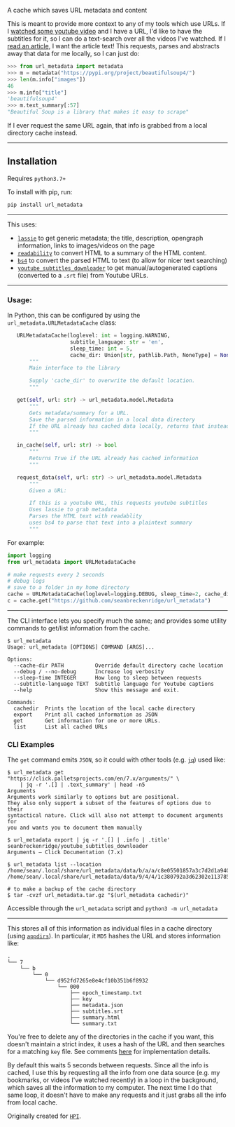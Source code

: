 A cache which saves URL metadata and content

This is meant to provide more context to any of my tools which use URLs. If I [watched some youtube video](https://github.com/seanbreckenridge/mpv-sockets/blob/master/DAEMON.md) and I have a URL, I'd like to have the subtitles for it, so I can do a text-search over all the videos I've watched. If I [read an article](https://github.com/seanbreckenridge/ffexport), I want the article text! This requests, parses and abstracts away that data for me locally, so I can just do:

```python
>>> from url_metadata import metadata
>>> m = metadata("https://pypi.org/project/beautifulsoup4/")
>>> len(m.info["images"])
46
>>> m.info["title"]
'beautifulsoup4'
>>> m.text_summary[:57]
"Beautiful Soup is a library that makes it easy to scrape"
```

If I ever request the same URL again, that info is grabbed from a local directory cache instead.

---

## Installation

Requires `python3.7+`

To install with pip, run:

    pip install url_metadata

---

This uses:

- [`lassie`](https://github.com/michaelhelmick/lassie) to get generic metadata; the title, description, opengraph information, links to images/videos on the page
- [`readability`](https://github.com/buriy/python-readability) to convert HTML to a summary of the HTML content.
- [`bs4`](https://pypi.org/project/beautifulsoup4/) to convert the parsed HTML to text (to allow for nicer text searching)
- [`youtube_subtitles_downloader`](https://github.com/seanbreckenridge/youtube_subtitles_downloader) to get manual/autogenerated captions (converted to a `.srt` file) from Youtube URLs.

---

### Usage:

In Python, this can be configured by using the `url_metadata.URLMetadataCache` class:

```python
   URLMetadataCache(loglevel: int = logging.WARNING,
                    subtitle_language: str = 'en',
                    sleep_time: int = 5,
                    cache_dir: Union[str, pathlib.Path, NoneType] = None)
       """
       Main interface to the library

       Supply 'cache_dir' to overwrite the default location.
       """

   get(self, url: str) -> url_metadata.model.Metadata
       """
       Gets metadata/summary for a URL.
       Save the parsed information in a local data directory
       If the URL already has cached data locally, returns that instead.
       """

   in_cache(self, url: str) -> bool
       """
       Returns True if the URL already has cached information
       """

   request_data(self, url: str) -> url_metadata.model.Metadata
       """
       Given a URL:

       If this is a youtube URL, this requests youtube subtitles
       Uses lassie to grab metadata
       Parses the HTML text with readablity
       uses bs4 to parse that text into a plaintext summary
       """
```

For example:

```python
import logging
from url_metadata import URLMetadataCache

# make requests every 2 seconds
# debug logs
# save to a folder in my home directory
cache = URLMetadataCache(loglevel=logging.DEBUG, sleep_time=2, cache_dir="~/mydata")
c = cache.get("https://github.com/seanbreckenridge/url_metadata")
```

---

The CLI interface lets you specify much the same; and provides some utility commands to get/list information from the cache.

```
$ url_metadata
Usage: url_metadata [OPTIONS] COMMAND [ARGS]...

Options:
  --cache-dir PATH          Override default directory cache location
  --debug / --no-debug      Increase log verbosity
  --sleep-time INTEGER      How long to sleep between requests
  --subtitle-language TEXT  Subtitle language for Youtube captions
  --help                    Show this message and exit.

Commands:
  cachedir  Prints the location of the local cache directory
  export    Print all cached information as JSON
  get       Get information for one or more URLs.
  list      List all cached URLs
```
### CLI Examples

The `get` command emits `JSON`, so it could with other tools (e.g. [`jq`](https://stedolan.github.io/jq/)) used like:

```shell
$ url_metadata get "https://click.palletsprojects.com/en/7.x/arguments/" \
    | jq -r '.[] | .text_summary' | head -n5
Arguments
Arguments work similarly to options but are positional.
They also only support a subset of the features of options due to their
syntactical nature. Click will also not attempt to document arguments for
you and wants you to document them manually
```

```shell
$ url_metadata export | jq -r '.[] | .info | .title'
seanbreckenridge/youtube_subtitles_downloader
Arguments — Click Documentation (7.x)
```

```shell
$ url_metadata list --location
/home/sean/.local/share/url_metadata/data/b/a/a/c8e05501857a3c7d2d1a94071c68e/000
/home/sean/.local/share/url_metadata/data/9/4/4/1c380792a3d62302e1137850d177b/000
```

```shell
# to make a backup of the cache directory
$ tar -cvzf url_metadata.tar.gz "$(url_metadata cachedir)"
```

Accessible through the `url_metadata` script and `python3 -m url_metadata`

---

This stores all of this information as individual files in a cache directory (using [`appdirs`](https://github.com/ActiveState/appdirs)). In particular, it `MD5` hashes the URL and stores information like:

```
.
└── 7
    └── b
        └── 0
            └── d952fd7265e8e4cf10b351b6f8932
                └── 000
                    ├── epoch_timestamp.txt
                    ├── key
                    ├── metadata.json
                    ├── subtitles.srt
                    ├── summary.html
                    └── summary.txt
```

You're free to delete any of the directories in the cache if you want, this doesn't maintain a strict index, it uses a hash of the URL and then searches for a matching `key` file. See comments [here](https://github.com/seanbreckenridge/url_metadata/blob/master/src/url_metadata/cache.py) for implementation details.

By default this waits 5 seconds between requests. Since all the info is cached, I use this by requesting all the info from one data source (e.g. my bookmarks, or videos I've watched recently) in a loop in the background, which saves all the information to my computer. The next time I do that same loop, it doesn't have to make any requests and it just grabs all the info from local cache.

Originally created for [`HPI`](https://github.com/seanbreckenridge/HPI).

